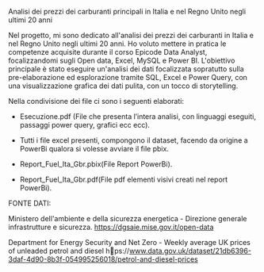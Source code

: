 Analisi dei prezzi dei carburanti principali in Italia e nel Regno Unito negli ultimi 20 anni

Nel progetto, mi sono dedicato all'analisi dei prezzi dei carburanti in Italia e nel Regno Unito negli ultimi 20 anni. Ho voluto mettere in pratica le competenze acquisite durante il corso Epicode Data Analyst, focalizzandomi sugli Open data, Excel, MySQL e Power BI. L'obiettivo principale è stato eseguire un'analisi dei dati focalizzata sopratutto sulla pre-elaborazione ed esplorazione tramite SQL, Excel e Power Query, con una visualizzazione grafica dei dati pulita, con un tocco di storytelling.

Nella condivisione dei file ci sono i seguenti elaborati:

- Esecuzione.pdf (File che presenta l’intera analisi, con linguaggi eseguiti, passaggi power query, grafici ecc ecc).

- Tutti i file excel presenti, compongono il dataset, facendo da origine a PowerBi qualora si volesse avviare il file pbix.

- Report_Fuel_Ita_Gbr.pbix(File Report PowerBi).

- Report_Fuel_Ita_Gbr.pdf(File pdf elementi visivi creati nel report PowerBi).


FONTE DATI: 

Ministero dell'ambiente e della sicurezza energetica - Direzione generale infrastrutture e sicurezza. https://dgsaie.mise.gov.it/open-data

Department for Energy Security and Net Zero - Weekly average UK prices of unleaded petrol and diesel
h􀆩ps://www.data.gov.uk/dataset/21db6396-3daf-4d90-8b3f-054995256018/petrol-and-diesel-prices

